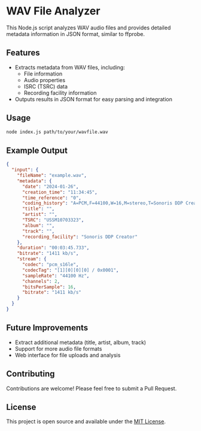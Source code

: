 # WAV File Analyzer

This Node.js script analyzes WAV audio files and provides detailed metadata information in JSON format, similar to ffprobe.

## Features

- Extracts metadata from WAV files, including:
  - File information
  - Audio properties
  - ISRC (TSRC) data
  - Recording facility information
- Outputs results in JSON format for easy parsing and integration

## Usage

```bash
node index.js path/to/your/wavfile.wav
```

## Example Output

```json
{
  "input": {
    "fileName": "example.wav",
    "metadata": {
      "date": "2024-01-26",
      "creation_time": "11:34:45",
      "time_reference": "0",
      "coding_history": "A=PCM,F=44100,W=16,M=stereo,T=Sonoris DDP Creator",
      "title": "",
      "artist": "",
      "TSRC": "USSM10703323",
      "album": "",
      "track": "",
      "recording_facility": "Sonoris DDP Creator"
    },
    "duration": "00:03:45.733",
    "bitrate": "1411 kb/s",
    "stream": {
      "codec": "pcm_s16le",
      "codecTag": "[1][0][0][0] / 0x0001",
      "sampleRate": "44100 Hz",
      "channels": 2,
      "bitsPerSample": 16,
      "bitrate": "1411 kb/s"
    }
  }
}
```

## Future Improvements

- Extract additional metadata (title, artist, album, track)
- Support for more audio file formats
- Web interface for file uploads and analysis

## Contributing

Contributions are welcome! Please feel free to submit a Pull Request.

## License

This project is open source and available under the [MIT License](LICENSE).